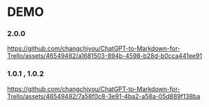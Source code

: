 # DEMO

### 2.0.0

https://github.com/changchiyou/ChatGPT-to-Markdown-for-Trello/assets/46549482/a1681503-894b-4598-b28d-b0cca441ee91

### 1.0.1 , 1.0.2

https://github.com/changchiyou/ChatGPT-to-Markdown-for-Trello/assets/46549482/7a58f0c8-3e91-4ba2-a58a-05d889f138ba
